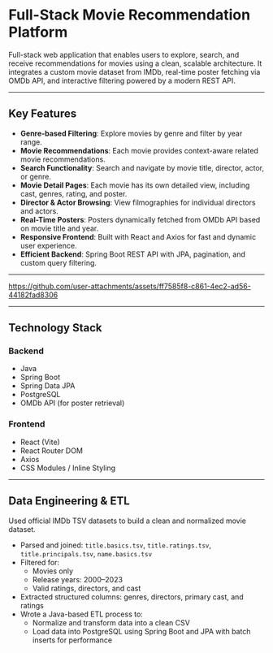 
# Full-Stack Movie Recommendation Platform

Full-stack web application that enables users to explore, search, and receive recommendations for movies using a clean, scalable architecture. It integrates a custom movie dataset from IMDb, real-time poster fetching via OMDb API, and interactive filtering powered by a modern REST API.

---

## Key Features

- **Genre-based Filtering**: Explore movies by genre and filter by year range.
- **Movie Recommendations**: Each movie provides context-aware related movie recommendations.
- **Search Functionality**: Search and navigate by movie title, director, actor, or genre.
- **Movie Detail Pages**: Each movie has its own detailed view, including cast, genres, rating, and poster.
- **Director & Actor Browsing**: View filmographies for individual directors and actors.
- **Real-Time Posters**: Posters dynamically fetched from OMDb API based on movie title and year.
- **Responsive Frontend**: Built with React and Axios for fast and dynamic user experience.
- **Efficient Backend**: Spring Boot REST API with JPA, pagination, and custom query filtering.

---
https://github.com/user-attachments/assets/ff7585f8-c861-4ec2-ad56-44182fad8306

---

## Technology Stack

### Backend
- Java
- Spring Boot
- Spring Data JPA
- PostgreSQL
- OMDb API (for poster retrieval)

### Frontend
- React (Vite)
- React Router DOM
- Axios
- CSS Modules / Inline Styling

---

## Data Engineering & ETL

Used official IMDb TSV datasets to build a clean and normalized movie dataset.

- Parsed and joined: `title.basics.tsv`, `title.ratings.tsv`, `title.principals.tsv`, `name.basics.tsv`
- Filtered for:
  - Movies only
  - Release years: 2000–2023
  - Valid ratings, directors, and cast
- Extracted structured columns: genres, directors, primary cast, and ratings
- Wrote a Java-based ETL process to:
  - Normalize and transform data into a clean CSV
  - Load data into PostgreSQL using Spring Boot and JPA with batch inserts for performance
